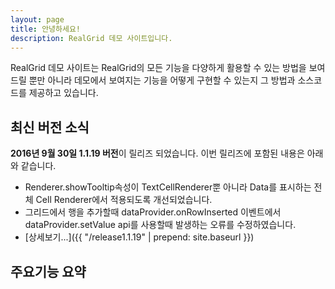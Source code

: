 ```yaml
---
layout: page
title: 안녕하세요!
description: RealGrid 데모 사이트입니다.
---
```


RealGrid 데모 사이트는 RealGrid의 모든 기능을 다양하게 활용할 수 있는 방법을 보여드릴 뿐만 아니라
데모에서 보여지는 기능을 어떻게 구현할 수 있는지 그 방법과 소스코드를 제공하고 있습니다.

<h2>최신 버전 소식</h2>

**2016년 9월 30일 1.1.19 버전**이 릴리즈 되었습니다. 이번 릴리즈에 포함된 내용은 아래와 같습니다.

- Renderer.showTooltip속성이 TextCellRenderer뿐 아니라 Data를 표시하는 전체 Cell Renderer에서 적용되도록 개선되었습니다.
- 그리드에서 행을 추가할때 dataProvider.onRowInserted 이벤트에서 dataProvider.setValue api를 사용할때 발생하는 오류를 수정하였습니다.
- [상세보기...]({{ "/release1.1.19" | prepend: site.baseurl }})

<h2>주요기능 요약</h2>
